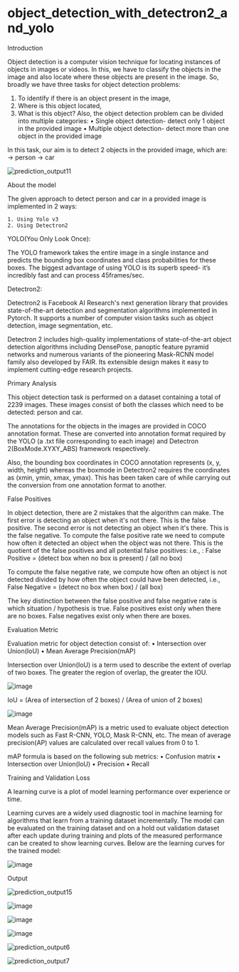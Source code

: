 # object_detection_with_detectron2_and_yolo

Introduction

Object detection is a computer vision technique for locating instances of objects in images or videos. In this,  we have to classify the objects in the image and also locate where these objects are present in the image. So, broadly we have three tasks for object detection problems:
1. To identify if there is an object present in the image,
2.  Where is this object located,
3. What is this object?
Also, the object detection problem can be divided into multiple categories:
    • Single object detection- detect only 1 object in the provided image
    • Multiple object detection- detect more than one object in the provided image

In this task, our aim is to detect 2 objects in the provided image, which are:
→ person
→ car

![prediction_output11](https://user-images.githubusercontent.com/31015605/169228260-d6a64290-2ef1-4bec-aea0-a028ca85448e.png)


About the model

The given approach to detect person and car in a provided image is implemented in 2 ways:

    1. Using Yolo v3
    2. Using Detectron2 

YOLO(You Only Look Once):

The YOLO framework takes the entire image in a single instance and predicts the bounding box coordinates and class probabilities for these boxes. 
The biggest advantage of using YOLO is its superb speed- it’s incredibly fast and can process 45frames/sec.

Detectron2:

Detectron2 is Facebook AI Research's next generation library that provides state-of-the-art detection and segmentation algorithms implemented in Pytorch. It supports a number of computer vision tasks such as object  detection, image segmentation, etc.

Detectron 2 includes high-quality implementations of state-of-the-art  object detection algorithms including DensePose, panoptic feature pyramid networks and numerous variants of the pioneering Mask-RCNN model family also developed by FAIR. Its extensible design makes it easy to implement cutting-edge research projects.


Primary Analysis

This object detection task is performed on a dataset containing a total of 2239 images. These images consist of both the classes which need to be detected: person and car.

The annotations for the objects in the images are provided in COCO annotation format. These are converted into annotation format required by the YOLO (a .txt file corresponding to each image)  and Detectron 2(BoxMode.XYXY_ABS) framework respectively.

Also, the bounding box coordinates in COCO annotation represents (x, y, width, height) whereas the boxmode in Detectron2 requires the coordinates as (xmin, ymin, xmax, ymax). This has been taken care of while carrying out the conversion from one annotation format to another. 

False Positives

In object detection, there are 2 mistakes that the algorithm can make. The first error is detecting an object when it's not there. This is the false positive. The second error is not detecting an object when it's there. This is the false negative.
To compute the false positive rate we need to compute how often it detected an object when the object was not there. This is the quotient of the false positives and all potential false positives: i.e., :
False Positive = (detect box when no box is present) / (all no box)

To compute the false negative rate, we compute how often an object is not detected divided by how often the object could have been detected, i.e., 
 False Negative = (detect no box when box) / (all box)

The key distinction between the false positive and false negative rate is which situation / hypothesis is true. False positives exist only when there are no boxes. False negatives exist only when there are boxes.

Evaluation Metric

Evaluation metric for object detection consist of:
    • Intersection over Union(IoU)
    • Mean Average Precision(mAP)

Intersection over Union(IoU) is a term used to describe the extent of overlap of two boxes. The greater the region of overlap, the greater the IOU.

![image](https://user-images.githubusercontent.com/31015605/169039394-b7fedf2f-7886-4af6-90eb-f3925360e880.png)

IoU = (Area of intersection of 2 boxes) / (Area of union of 2 boxes)

![image](https://user-images.githubusercontent.com/31015605/169039429-f59a4095-833b-4453-b06e-e5b2b86bb990.png)

Mean Average Precision(mAP) is a metric used to evaluate object detection models such as Fast R-CNN, YOLO, Mask R-CNN, etc. The mean of average precision(AP) values are calculated over recall values from 0 to 1.

mAP formula is based on the following sub metrics:
    • Confusion matrix
    • Intersection over Union(IoU)
    • Precision
    • Recall
    
  
Training and Validation Loss

A learning curve is a plot of model learning performance over experience or time.

Learning curves are a widely used diagnostic tool in machine learning for algorithms that learn from a training dataset incrementally. The model can be evaluated on the training dataset and on a hold out validation dataset after each update during training and plots of the measured performance can be created to show learning curves.
Below are the learning curves for the trained model:


![image](https://user-images.githubusercontent.com/31015605/169039546-7a74f723-c3ea-4b1d-93b7-a06811528de9.png)

Output

![prediction_output15](https://user-images.githubusercontent.com/31015605/169228664-af7f62e5-1dc9-4df9-8bd3-c6d74d24090f.png)


![image](https://user-images.githubusercontent.com/31015605/169039589-75ba8c10-bf6e-45d5-84bc-fce4cc5ed7cc.png)

![image](https://user-images.githubusercontent.com/31015605/169039600-f80ea08d-f3b5-45a6-a178-889c083b63fa.png)

![image](https://user-images.githubusercontent.com/31015605/169039622-9150d4e3-f831-45d6-94ca-64f67df0f2a8.png)

![prediction_output6](https://user-images.githubusercontent.com/31015605/169039671-1520b562-835f-4fb4-a6b4-48f401374ece.png)

![prediction_output7](https://user-images.githubusercontent.com/31015605/169039709-1f39fd00-e071-49b5-bc07-ea9fd3c02feb.png)





